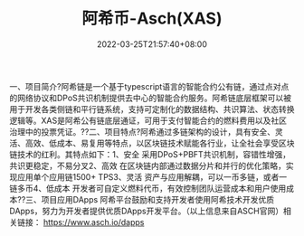 ﻿---
weight: 
title: "阿希币-Asch(XAS)"
description: "阿希链是一个基于typescript语言的智能合约公有链，通过点对点的网络协议和DPoS共识机制提供去中心的智能合约服务"
date: 2022-03-25T21:57:40+08:00
lastmod: 2022-03-25T16:45:40+08:00
draft: false
authors: ["Metabd"]
featuredImage: "axibi-aschxas.webp"
link: ""
tags: ["数字代币","阿希币-Asch(XAS)"]
categories: ["navigation"]
navigation: ["数字代币"]
lightgallery: true
toc: true
pinned: false
recommend: false
recommend1: false
---
一、项目简介?阿希链是一个基于typescript语言的智能合约公有链，通过点对点的网络协议和DPoS共识机制提供去中心的智能合约服务。阿希链底层框架可以被用于开发各类侧链和平行链系统，支持可定制化的数据结构、共识算法、状态转换逻辑等。XAS是阿希公有链底层通证，可用于支付智能合约的燃料费用以及社区治理中的投票凭证。??二、项目特点?阿希通过多链架构的设计，具有安全、灵活、高效、低成本、易复用等特点，以区块链技术赋能各行业，让全社会享受区块链技术的红利。其特点如下：1、安全
采用DPoS+PBFT共识机制，容错性增强，共识更稳定，不易分叉2、高效
在区块链内部通过数据分片和并行的优化策略，实现应用单个应用链1500+ TPS3、灵活
资产与应用解耦，可以一币多链，或者一链多币4、低成本
开发者可自定义燃料代币，有效控制团队运营成本和用户使用成本??三、项目应用DApps
阿希平台鼓励和支持开发者使用阿希技术开发优质DApps，努力为开发者提供优质DApps开发平台。（以上信息来自ASCH官网）相关链接：
https://www.asch.io/dapps
